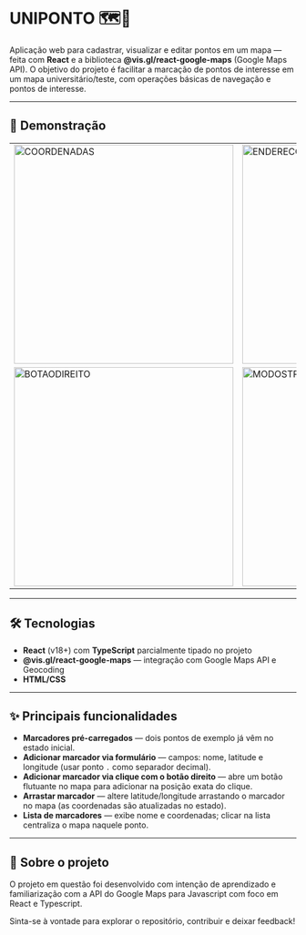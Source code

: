 # UNIPONTO 🗺️📍

Aplicação web para cadastrar, visualizar e editar pontos em um mapa — feita com **React** e a biblioteca **@vis.gl/react-google-maps** (Google Maps API). O objetivo do projeto é facilitar a marcação de pontos de interesse em um mapa universitário/teste, com operações básicas de navegação e pontos de interesse.

---

## 🔎 Demonstração
<table>
  <tr>
    <td><img src="https://github.com/user-attachments/assets/4b8a5a70-551a-4316-853b-54283aa8a12f" alt="COORDENADAS" width="385" /></td>
    <td><img src="https://github.com/user-attachments/assets/ee1d936e-da10-4560-8973-2e3006b114e8" alt="ENDERECO" width="385" /></td>
  </tr>
  <tr>
    <td><img src="https://github.com/user-attachments/assets/e3cc1a3f-d5f3-4c17-94be-8665754fb442" alt="BOTAODIREITO" width="385" /></td>
    <td><img src="https://github.com/user-attachments/assets/966de257-6cc3-4694-a682-339bc4878f5d" alt="MODOSTREET" width="385" /></td>
  </tr>
</table>

---

## 🛠 Tecnologias

- **React** (v18+) com **TypeScript** parcialmente tipado no projeto
- **@vis.gl/react-google-maps** — integração com Google Maps API e Geocoding
- **HTML/CSS**

---

## ✨ Principais funcionalidades

- **Marcadores pré-carregados** — dois pontos de exemplo já vêm no estado inicial.
- **Adicionar marcador via formulário** — campos: nome, latitude e longitude (usar ponto `.` como separador decimal).
- **Adicionar marcador via clique com o botão direito** — abre um botão flutuante no mapa para adicionar na posição exata do clique.
- **Arrastar marcador** — altere latitude/longitude arrastando o marcador no mapa (as coordenadas são atualizadas no estado).
- **Lista de marcadores** — exibe nome e coordenadas; clicar na lista centraliza o mapa naquele ponto.

---

## 📝 Sobre o projeto

O projeto em questão foi desenvolvido com intenção de aprendizado e familiarização com a API do Google Maps para Javascript com foco em React e Typescript.

Sinta-se à vontade para explorar o repositório, contribuir e deixar feedback!
